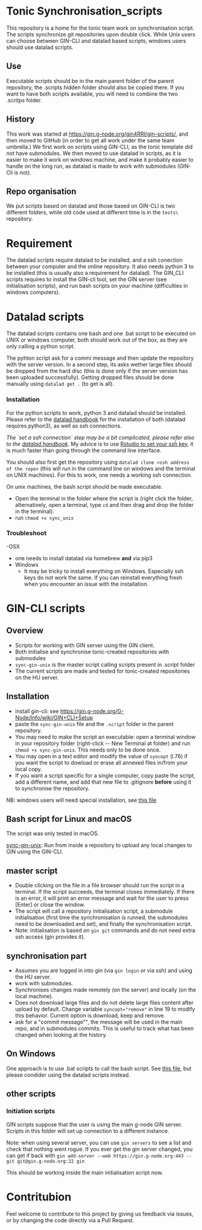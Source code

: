 # Tonic Synchronisation_scripts

This repository is a home for the tonic team work on synchronisation script.
The scripts synchronize git repositories upon double click.
While Unix users can choose between GIN-CLI and datalad based scripts, windows users should use datalad scripts.

## Use

Executable scripts should be in the main parent folder of the parent repository, the .scripts hidden folder should also be copied there. If you want to have both scripts available, you will need to combine the two .scritps folder.

## History

This work was started at <https://gin.g-node.org/gin4RRI/gin-scripts/>, and then moved to GitHub (in order to get all work under the same team umbrella.) We first work on scripts using GIN-CLI, as the tonic template did not have submodules.
We then moved to use datalad in scripts, as it is easier to make it work on windows machine, and make it probably easier to handle on the long run, as datalad is made to work with submodules (GIN-Cli is not).

## Repo organisation

We put scripts based on datalad and those based on GIN-CLI is two different folders, while old code used at different time is in the `tests\` repository.

# Requirement

The datalad scripts require datalad to be installed, and a ssh conection between your computer and the online repository.
It also needs python 3 to be installed (this is usually also a requirement for datalad).
The GIN_CLI scripts requires to install the GIN-cli tool, set the GIN server (see initialisation scripts), and run bash scripts on your machine (difficulties in windows computers).

# Datalad scripts

The datalad scripts contains one bash and one .bat script to be executed on UNIX or windows computer, both should work out of the box, as they are only calling a python script.

The pyhton script ask for a commi message and then update the repository with the server version. 
In a second step, its asks wether large files should be dropped from the hard disc (this is done only if the server version has been uploaded successfully).
Getting dropped files should be done manually using `datalad get .` (to get is all).

### Installation

For the python scripts to work, python 3 and datalad should be installed.
Please refer to the [datalad handbook](http://handbook.datalad.org/en/latest/index.html#) for the installation of both (datalad requires python3), as well as ssh connections. 

*The \`set a ssh connection\` step may be a bit complicated, please refer also to the [datalad handbook](http://handbook.datalad.org/en/latest/index.html#).* My advice is to use [Rstudio to set your ssh key](https://happygitwithr.com/ssh-keys.html), it is much faster than going through the command line interface.

You should also first get the repository using `datalad clone <ssh address of the repo>` (this will run in the command line on windows and the terminal on UNIX machines).
For this to work, one needs a working ssh connection.



On unix machines, the bash script should be made executable.

-    Open the terminal in the folder where the script is (right click the folder, alternatively, open a terminal, type `cd` and then drag and drop the folder in the terminal).
-   run `chmod +x sync_unix`

### Troubleshoot

-OSX
  - one needs to install datalad via homebrew **and** via pip3
- Windows
  - It may be tricky to install everything on Windows. Especially ssh keys do not work the same. If you can reinstall everything fresh when you encounter an issue with the installation.
  
  
# GIN-CLI scripts

## Overview

-   Scripts for working with GIN server using the GIN client.
-   Both initialise and synchronise tonic-created repositories with submodules
-   `sync-gin-unix` is the master script calling scripts present in .script folder
-   The current scripts are made and tested for tonic-created repositories on the HU server.

## Installation

-   install gin-cli: see <https://gin.g-node.org/G-Node/Info/wiki/GIN+CLI+Setup>
-   paste the `sync-gin-unix` file and the `.script` folder in the parent repository.
-   You may need to make the script an executable: open a terminal window in your repository folder (right-click -- New Terminal at folder) and run `chmod +x sync-gin-unix`. This needs only to be done once.
-   You may open in a text editor and modify the value of `syncopt` (l.76) if you want the script to dowload or erase all annexed files in/from your local copy.
- If you want a script specific for a single computer, copy paste the script, add a different name, and add that new file to .gitignore **before** using it to synchronise the repository.

NB: windows users will need special installation, see [this file](./03_helpers-gincli/windows-workflow.md)

## Bash script for Linux and macOS

The script was only tested in macOS.

[sync-gin-unix](./sync-gin-unix): Run from inside a repository to upload any local changes to GIN using the GIN-CLI.

## master script

-   Double clicking on the file in a file browser should run the script in a terminal. If the script succeeds, the terminal closes immediately. If there is an error, it will print an error message and wait for the user to press [Enter] or close the window.
-   The script will call a repository initialisation script, a submodule initialisation (first time the synchronisation is runned, the submodules need to be downloaded and set), and finally the synchronisation script.
-   Note: initialisation is based on `gin git` commands and do not need extra ssh access (gin provides it).

## synchronisation part

-   Assumes you are logged in into gin (via `gin login` or via ssh) and using the HU server.
-   work with submodules.
-   Synchronises changes made remotely (on the server) and locally (on the local machine).
-   Does not download large files and do not delete large files content after upload by default. Change variable `syncopt="remove"` in line 19 to modify this behavior. Current option is download, keep and remove.
-   ask for a "commit message"", the message will be used in the main repo, and in submodules commits. This is useful to track what has been changed when looking at the history.

## On Windows

One approach is to use .bat scripts to call the bash script.
See [this file](./windows-workflow.md), but please condider using the datalad scripts instead.

## other scripts

### Initiation scripts

GIN scripts suppose that the user is using the main g-node GIN server.
Scripts in this folder will set up connection to a different instance.

Note: when using several server, you can use `gin servers` to see a list and check that nothing went rogue.
If you ever get the gin server changed, you can get if back with `gin add-server --web https://gin.g-node.org:443 --git git@gin.g-node.org:22 gin`

This should be working inside the main initialisation script now.

# Contritubion

Feel welcome to contribute to this project by giving us feedback via issues, or by changing the code directly via a Pull Request.
